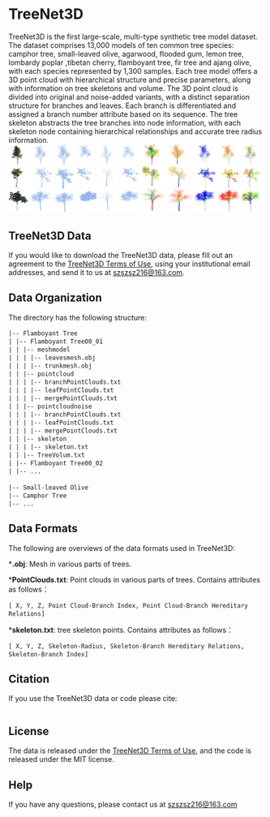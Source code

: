 # TreeNet3D
TreeNet3D is the first large-scale, multi-type synthetic tree model dataset. The dataset comprises 13,000 models of ten common tree species: camphor tree, small-leaved olive,  agarwood, flooded gum, lemon tree, lombardy poplar ,tibetan cherry, flamboyant tree, fir tree and ajang olive, with each species represented by 1,300 samples. Each tree model offers a 3D point cloud with hierarchical structure and precise parameters, along with information on tree skeletons and volume.  The 3D point cloud is divided into original and noise-added variants, with a distinct separation structure for branches and leaves.  Each branch is differentiated and assigned a branch number attribute based on its sequence.  The tree skeleton abstracts the tree branches into node information, with each skeleton node containing hierarchical relationships and accurate tree radius information.  
<img src="/images/alltrees.png" width="500">

## TreeNet3D Data
If you would like to download the TreeNet3D data, please fill out an agreement to the [TreeNet3D Terms of Use](https://github.com/ao216/TreeNet3D/blob/main/TreeNet3D%20Terms%20of%20Use.pdf), using your institutional email addresses, and send it to us at szszsz216@163.com.

## Data Organization
The directory has the following structure:
```shell
|-- Flamboyant Tree
| |-- Flamboyant Tree00_01
| | |-- meshmodel
| | | |-- leavesmesh.obj
| | | |-- trunkmesh.obj
| | |-- pointcloud
| | | |-- branchPointClouds.txt
| | | |-- leafPointClouds.txt
| | | |-- mergePointClouds.txt
| | |-- pointcloudnoise
| | | |-- branchPointClouds.txt
| | | |-- leafPointClouds.txt
| | | |-- mergePointClouds.txt
| | |-- skeleton
| | | |-- skeleton.txt
| | |-- TreeVolum.txt
| |-- Flamboyant Tree00_02
| |-- ...

|-- Small-leaved Olive
|-- Camphor Tree
|-- ...
```
## Data Formats
The following are overviews of the data formats used in TreeNet3D:

***.obj**: Mesh in various parts of trees.

***PointClouds.txt**: Point clouds in various parts of trees. Contains attributes as follows：
```shell
[ X, Y, Z, Point Cloud-Branch Index, Point Cloud-Branch Hereditary Relations]
```
***skeleton.txt**: tree skeleton points. Contains attributes as follows：
```shell
[ X, Y, Z, Skeleton-Radius, Skeleton-Branch Hereditary Relations, Skeleton-Branch Index]
```
## Citation
If you use the TreeNet3D data or code please cite:
```shell
```
## License
The data is released under the [TreeNet3D Terms of Use](https://github.com/ao216/TreeNet3D/blob/main/TreeNet3D%20Terms%20of%20Use.pdf), and the code is released under the MIT license.

## Help
If you have any questions, please contact us at szszsz216@163.com


